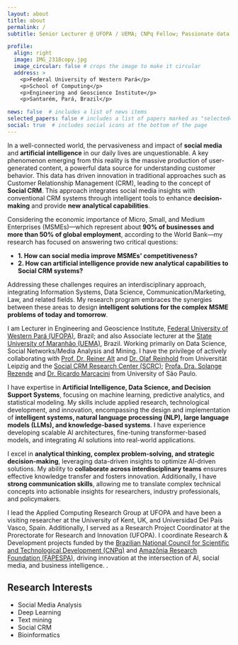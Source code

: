 ```yaml
---
layout: about
title: about
permalink: /
subtitle: Senior Lecturer @ UFOPA / UEMA; CNPq Fellow; Passionate data scientist.

profile:
  align: right
  image: IMG_2318copy.jpg
  image_circular: false # crops the image to make it circular
  address: >
    <p>Federal University of Western Pará</p>
    <p>School of Computing</p>
    <p>Engineering and Geoscience Institute</p>
    <p>Santarém, Pará, Brazil</p>

news: false  # includes a list of news items
selected_papers: false # includes a list of papers marked as "selected={true}"
social: true  # includes social icons at the bottom of the page
---
```




In a well-connected world, the pervasiveness and impact of **social media** and **artificial intelligence** in our daily lives are unquestionable. A key phenomenon emerging from this reality is the massive production of user-generated content, a powerful data source for understanding customer behavior. This data has driven innovation in traditional approaches such as Customer Relationship Management (CRM), leading to the concept of **Social CRM**. This approach integrates social media insights with conventional CRM systems through intelligent tools to enhance **decision-making** and provide **new analytical capabilities**.

Considering the economic importance of Micro, Small, and Medium Enterprises (MSMEs)—which represent about **90% of businesses and more than 50% of global employment**, according to the World Bank—my research has focused on answering two critical questions: 

- **1. How can social media improve MSMEs' competitiveness?** 
- **2. How can artificial intelligence provide new analytical capabilities to Social CRM systems?**

Addressing these challenges requires an interdisciplinary approach, integrating Information Systems, Data Science, Communication/Marketing, Law, and related fields. My research program embraces the synergies between these areas to design **intelligent solutions for the complex MSME problems of today and tomorrow**.

I am Lecturer in Engineering and Geoscience Institute, [Federal University of Western Pará (UFOPA)](http://www.ufopa.edu.br/ufopa/), Brazil; and also Associate lecturer at the [State University of Maranhão (UEMA)](https://www.uema.br/), Brazil. Working primarily on Data Science, Social Networks/Media Analysis and Mining. I have the privilege of actively collaborating with [Prof. Dr. Reiner Alt](https://www.wifa.uni-leipzig.de/personenprofil/mitarbeiter/prof-dr-rainer-alt) and [Dr. Olaf Reinhold](https://www.linkedin.com/in/olafreinhold/) from Universität Leipzig and the [Social CRM Research Center (SCRC)](https://scrc-leipzig.de/startseite); [Profa. Dra. Solange Rezende](http://labic.icmc.usp.br/pessoa/1) and [Dr. Ricardo Marcacini](http://labic.icmc.usp.br/pessoa/16) from University of São Paulo. 


I have expertise in **Artificial Intelligence, Data Science, and Decision Support Systems**, focusing on machine learning, predictive analytics, and statistical modeling. My skills include applied research, technological development, and innovation, encompassing the design and implementation of **intelligent systems, natural language processing (NLP), large language models (LLMs), and knowledge-based systems**. I have experience developing scalable AI architectures, fine-tuning transformer-based models, and integrating AI solutions into real-world applications.


I excel in **analytical thinking, complex problem-solving, and strategic decision-making**, leveraging data-driven insights to optimize AI-driven solutions. My ability to **collaborate across interdisciplinary teams** ensures effective knowledge transfer and fosters innovation. Additionally, I have **strong communication skills**, allowing me to translate complex technical concepts into actionable insights for researchers, industry professionals, and policymakers.




I lead the Applied Computing Research Group at UFOPA and have been a visiting researcher at the University of Kent, UK, and Universidad Del País Vasco, Spain. Additionally, I served as a Research Project Coordinator at the Prorectorate for Research and Innovation (UFOPA). I coordinate Research & Development projects funded by the [Brazilian National Council for Scientific and Technological Development (CNPq)](https://www.gov.br/cnpq/pt-br) and [Amazônia Research Foundation (FAPESPA)](https://www.fapespa.pa.gov.br/), driving innovation at the intersection of AI, social media, and business intelligence.
.


Research Interests
------

- Social Media Analysis
- Deep Learning
- Text mining
- Social CRM
- Bioinformatics

<br/>


[comment]: <> (Write your biography here. Tell the world about yourself. Link to your favorite [subreddit]&#40;http://reddit.com&#41;{:target="\_blank"}. You can put a picture in, too. The code is already in, just name your picture `prof_pic.jpg` and put it in the `img/` folder.)

[comment]: <> (Put your address / P.O. box / other info right below your picture. You can also disable any these elements by editing `profile` property of the YAML header of your `_pages/about.md`. Edit `_bibliography/papers.bib` and Jekyll will render your [publications page]&#40;/al-folio/publications/&#41; automatically.)

[comment]: <> (Link to your social media connections, too. This theme is set up to use [Font Awesome icons]&#40;http://fortawesome.github.io/Font-Awesome/&#41;{:target="\_blank"} and [Academicons]&#40;https://jpswalsh.github.io/academicons/&#41;{:target="\_blank"}, like the ones below. Add your Facebook, Twitter, LinkedIn, Google Scholar, or just disable all of them.)